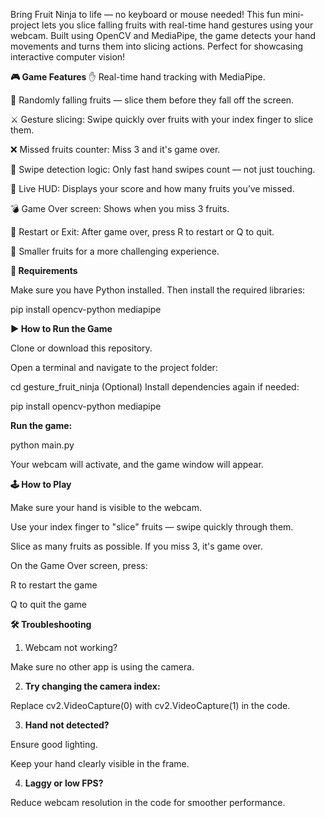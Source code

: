 Bring Fruit Ninja to life — no keyboard or mouse needed! This fun mini-project lets you slice falling fruits with real-time hand gestures using your webcam. Built using OpenCV and MediaPipe, the game detects your hand movements and turns them into slicing actions. Perfect for showcasing interactive computer vision!

**🎮 Game Features**
✋ Real-time hand tracking with MediaPipe.

🍓 Randomly falling fruits — slice them before they fall off the screen.

⚔ Gesture slicing: Swipe quickly over fruits with your index finger to slice them.

❌ Missed fruits counter: Miss 3 and it's game over.

🧠 Swipe detection logic: Only fast hand swipes count — not just touching.

💬 Live HUD: Displays your score and how many fruits you’ve missed.

💣 Game Over screen: Shows when you miss 3 fruits.

🔁 Restart or Exit: After game over, press R to restart or Q to quit.

🍒 Smaller fruits for a more challenging experience.

**🧰 Requirements**

Make sure you have Python installed. Then install the required libraries:

pip install opencv-python mediapipe

**▶ How to Run the Game**

Clone or download this repository.

Open a terminal and navigate to the project folder:

cd gesture_fruit_ninja
(Optional) Install dependencies again if needed:

pip install opencv-python mediapipe

**Run the game:**

python main.py

Your webcam will activate, and the game window will appear.

**🕹 How to Play**

Make sure your hand is visible to the webcam.

Use your index finger to "slice" fruits — swipe quickly through them.

Slice as many fruits as possible. If you miss 3, it's game over.

On the Game Over screen, press:

R to restart the game

Q to quit the game

**🛠 Troubleshooting**

1. Webcam not working?

Make sure no other app is using the camera.

2. **Try changing the camera index:**

Replace cv2.VideoCapture(0) with cv2.VideoCapture(1) in the code.

3. **Hand not detected?**

Ensure good lighting.

Keep your hand clearly visible in the frame.

4. **Laggy or low FPS?**

Reduce webcam resolution in the code for smoother performance.
